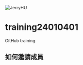 <picture>
 <source media="(prefers-color-scheme: dark)" srcset="https://avatars.githubusercontent.com/u/155576727?v=4">
 <source media="(prefers-color-scheme: light)" srcset="https://avatars.githubusercontent.com/u/155576727?v=4">
 <img alt="JerryHU" src="https://avatars.githubusercontent.com/u/155576727?v=4">
</picture>

# training24010401
GitHub training

## 如何邀請成員

